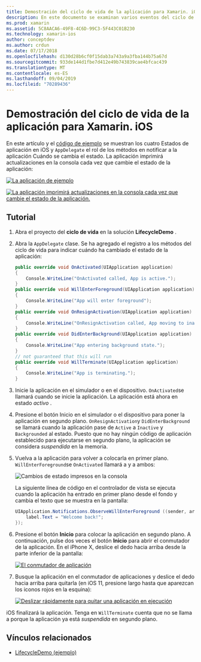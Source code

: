 ```yaml
---
title: Demostración del ciclo de vida de la aplicación para Xamarin. iOS
description: En este documento se examinan varios eventos del ciclo de vida administrados por el delegado de la aplicación en una aplicación de iOS, que muestra Cuándo y cómo se administran estos eventos.
ms.prod: xamarin
ms.assetid: 5C8AACA6-49F8-4C6D-99C3-5F443C01B230
ms.technology: xamarin-ios
author: conceptdev
ms.author: crdun
ms.date: 07/17/2018
ms.openlocfilehash: d130d28b6cf0f15dab3a743a9a3fba144b75a67d
ms.sourcegitcommit: 933de144d1fbe7d412e49b743839cae4bfcac439
ms.translationtype: MT
ms.contentlocale: es-ES
ms.lasthandoff: 09/04/2019
ms.locfileid: "70289436"
---
```

# <a name="application-lifecycle-demo-for-xamarinios"></a>Demostración del ciclo de vida de la aplicación para Xamarin. iOS

En este artículo y el [código de ejemplo](https://docs.microsoft.com/samples/xamarin/ios-samples/lifecycledemo) se muestran los cuatro Estados de aplicación en iOS y `AppDelegate` el rol de los métodos en notificar a la aplicación Cuándo se cambia el estado. La aplicación imprimirá actualizaciones en la consola cada vez que cambie el estado de la aplicación:

[![](application-lifecycle-demo-images/image3-sml.png "La aplicación de ejemplo")](application-lifecycle-demo-images/image3.png#lightbox)

[![](application-lifecycle-demo-images/image4.png "La aplicación imprimirá actualizaciones en la consola cada vez que cambie el estado de la aplicación.")](application-lifecycle-demo-images/image4.png#lightbox)

## <a name="walkthrough"></a>Tutorial

1. Abra el proyecto del **ciclo de vida** en la solución **LifecycleDemo** .
1. Abra la `AppDelegate` clase. Se ha agregado el registro a los métodos del ciclo de vida para indicar cuándo ha cambiado el estado de la aplicación:

    ```csharp
    public override void OnActivated(UIApplication application)
    {
        Console.WriteLine("OnActivated called, App is active.");
    }
    public override void WillEnterForeground(UIApplication application)
    {
        Console.WriteLine("App will enter foreground");
    }
    public override void OnResignActivation(UIApplication application)
    {
        Console.WriteLine("OnResignActivation called, App moving to inactive state.");
    }
    public override void DidEnterBackground(UIApplication application)
    {
        Console.WriteLine("App entering background state.");
    }
    // not guaranteed that this will run
    public override void WillTerminate(UIApplication application)
    {
        Console.WriteLine("App is terminating.");
    }
    ```

1. Inicie la aplicación en el simulador o en el dispositivo. `OnActivated`se llamará cuando se inicie la aplicación. La aplicación está ahora en estado _activo_ .
1. Presione el botón Inicio en el simulador o el dispositivo para poner la aplicación en segundo plano. `OnResignActivation`y `DidEnterBackground` se llamará cuando la aplicación pase de `Active` a `Inactive` y `Backgrounded` al estado. Puesto que no hay ningún código de aplicación establecido para ejecutarse en segundo plano, la aplicación se considera _suspendida_ en la memoria.
1. Vuelva a la aplicación para volver a colocarla en primer plano. `WillEnterForeground`se `OnActivated` llamará a y a ambos:

    ![](application-lifecycle-demo-images/image4.png "Cambios de estado impresos en la consola")

    La siguiente línea de código en el controlador de vista se ejecuta cuando la aplicación ha entrado en primer plano desde el fondo y cambia el texto que se muestra en la pantalla:

    ```csharp
    UIApplication.Notifications.ObserveWillEnterForeground ((sender, args) => {
        label.Text = "Welcome back!";
    });
    ```

1. Presione el botón **Inicio** para colocar la aplicación en segundo plano. A continuación, pulse dos veces el botón **Inicio** para abrir el conmutador de la aplicación. En el iPhone X, deslice el dedo hacia arriba desde la parte inferior de la pantalla:

    [![El conmutador de aplicación](application-lifecycle-demo-images/app-switcher-sml.png "El conmutador de aplicación")](application-lifecycle-demo-images/app-switcher.png#lightbox)
  
1. Busque la aplicación en el conmutador de aplicaciones y deslice el dedo hacia arriba para quitarla (en iOS 11, presione largo hasta que aparezcan los iconos rojos en la esquina):

    [![Deslizar rápidamente para quitar una aplicación en ejecución](application-lifecycle-demo-images/app-switcher-swipe-sml.png "Deslizar rápidamente para quitar una aplicación en ejecución")](application-lifecycle-demo-images/app-switcher-swipe.png#lightbox)

iOS finalizará la aplicación. Tenga en `WillTerminate` cuenta que no se llama a porque la aplicación ya está _suspendida_ en segundo plano.

## <a name="related-links"></a>Vínculos relacionados

- [LifecycleDemo (ejemplo)](https://docs.microsoft.com/samples/xamarin/ios-samples/lifecycledemo)
